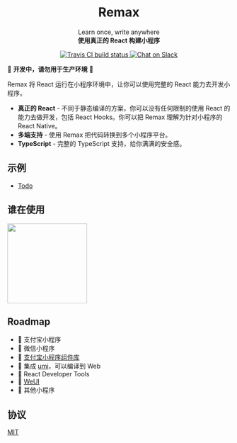 <h1 align="center">
  Remax
</h1>

<p align="center">
  <span>Learn once, write anywhere</span><br>
  <strong>使用真正的 React 构建小程序</strong>
</p>

<p align="center">
  <a href="https://travis-ci.org/remaxjs/remax">
    <img src="https://img.shields.io/travis/remaxjs/remax.svg?style=flat-square" alt="Travis CI build status" />
  </a>
  <a href="https://remaxjs-slack-invite.herokuapp.com">
    <img src="https://img.shields.io/badge/chat-on%20slack-brightgreen?style=flat-square&logo=slack" alt="Chat on Slack" />
  </a>
</p>

🚧 **开发中，请勿用于生产环境** 🚧

Remax 将 React 运行在小程序环境中，让你可以使用完整的 React 能力去开发小程序。

- **真正的 React** - 不同于静态编译的方案，你可以没有任何限制的使用 React 的能力去做开发，包括 React Hooks。你可以把 Remax 理解为针对小程序的 React Native。
- **多端支持** - 使用 Remax 把代码转换到多个小程序平台。
- **TypeScript** - 完整的 TypeScript 支持，给你满满的安全感。

## 示例

- [Todo](https://github.com/remaxjs/todo-demo)

## 谁在使用

<img src="https://user-images.githubusercontent.com/465125/62678119-1e628a80-b9e3-11e9-9c71-4fd7a2a730ea.jpg" width="180" />


## Roadmap

- 🚧 支付宝小程序
- 🚧 微信小程序
- 🤔 [支付宝小程序组件库](https://github.com/ant-mini-program/mini-antui)
- 🤔 集成 [umi](https://github.com/umijs/umi)，可以编译到 Web
- 🤔 React Developer Tools
- 🤔 [WeUI](https://github.com/Tencent/weui)
- 🤔 其他小程序

## 协议

[MIT](LICENSE)

